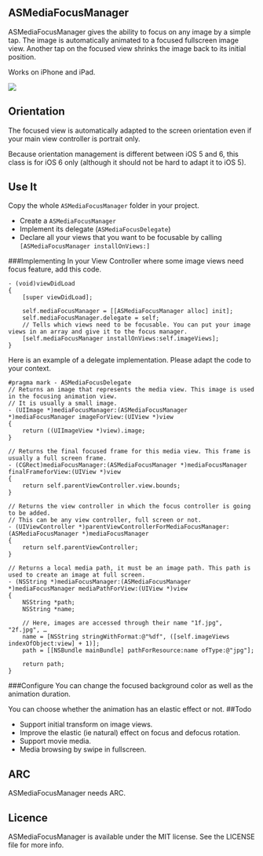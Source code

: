 ## ASMediaFocusManager
ASMediaFocusManager gives the ability to focus on any image by a simple tap. The image is automatically animated to a focused fullscreen image view. Another tap on the focused view shrinks the image back to its initial position.

Works on iPhone and iPad.

![](https://github.com/autresphere/ASMediaFocusManager/raw/master/Screenshots/video.gif) 

## Orientation
The focused view is automatically adapted to the screen orientation even if your main view controller is portrait only.

Because orientation management is different between iOS 5 and 6, this class is for iOS 6 only (although it should not be hard to adapt it to iOS 5).
## Use It
Copy the whole `ASMediaFocusManager` folder in your project.

* Create a `ASMediaFocusManager`
* Implement its delegate (`ASMediaFocusDelegate`)
* Declare all your views that you want to be focusable by calling `[ASMediaFocusManager installOnViews:]`

###Implementing
In your View Controller where some image views need focus feature, add this code.

```objc
- (void)viewDidLoad
{
    [super viewDidLoad];
    
    self.mediaFocusManager = [[ASMediaFocusManager alloc] init];
    self.mediaFocusManager.delegate = self;
    // Tells which views need to be focusable. You can put your image views in an array and give it to the focus manager.
    [self.mediaFocusManager installOnViews:self.imageViews];
}
```

Here is an example of a delegate implementation. Please adapt the code to your context.
```objc
#pragma mark - ASMediaFocusDelegate
// Returns an image that represents the media view. This image is used in the focusing animation view.
// It is usually a small image.
- (UIImage *)mediaFocusManager:(ASMediaFocusManager *)mediaFocusManager imageForView:(UIView *)view
{
    return ((UIImageView *)view).image;
}

// Returns the final focused frame for this media view. This frame is usually a full screen frame.
- (CGRect)mediaFocusManager:(ASMediaFocusManager *)mediaFocusManager finalFrameforView:(UIView *)view
{
    return self.parentViewController.view.bounds;
}

// Returns the view controller in which the focus controller is going to be added.
// This can be any view controller, full screen or not.
- (UIViewController *)parentViewControllerForMediaFocusManager:(ASMediaFocusManager *)mediaFocusManager
{
    return self.parentViewController;
}

// Returns a local media path, it must be an image path. This path is used to create an image at full screen.
- (NSString *)mediaFocusManager:(ASMediaFocusManager *)mediaFocusManager mediaPathForView:(UIView *)view
{
    NSString *path;
    NSString *name;
    
    // Here, images are accessed through their name "1f.jpg", "2f.jpg", …
    name = [NSString stringWithFormat:@"%df", ([self.imageViews indexOfObject:view] + 1)];
    path = [[NSBundle mainBundle] pathForResource:name ofType:@"jpg"];
    
    return path;
}

```

###Configure
You can change the focused background color as well as the animation duration.

You can choose whether the animation has an elastic effect or not.
##Todo
* Support initial transform on image views.
* Improve the elastic (ie natural) effect on focus and defocus rotation.
* Support movie media.
* Media browsing by swipe in fullscreen.

## ARC
ASMediaFocusManager needs ARC.

## Licence
ASMediaFocusManager is available under the MIT license. See the LICENSE file for more info.


